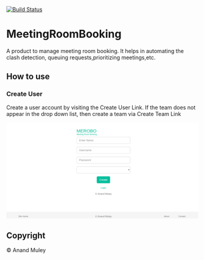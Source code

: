 [![Build Status](https://travis-ci.org/AnandMuley/MeetingRoomBooking.svg?branch=Development)](https://travis-ci.org/AnandMuley/MeetingRoomBooking)

# MeetingRoomBooking
A product to manage meeting room booking. It helps in automating the clash detection,
queuing requests,prioritizing meetings,etc.

## How to use

### Create User
Create a user account by visiting the Create User Link. If the team does not appear in the drop down list, then create a team via Create Team Link


![Image of Create User](https://github.com/AnandMuley/MeetingRoomBooking/raw/master/src/main/webapp/images/CreateUser.png)


## Copyright
&copy; Anand Muley